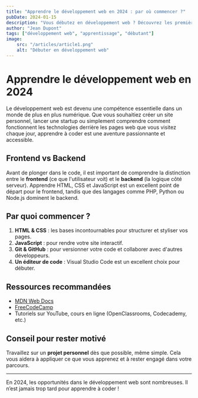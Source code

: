 ```yaml
---
title: "Apprendre le développement web en 2024 : par où commencer ?"
pubDate: 2024-01-15
description: "Vous débutez en développement web ? Découvrez les premières étapes essentielles pour bien apprendre et progresser rapidement."
author: "Jean Dupont"
tags: ["développement web", "apprentissage", "débutant"]
image: 
    src: "/articles/article1.png"
    alt: "Débuter en développement web"
---
```


# Apprendre le développement web en 2024

Le développement web est devenu une compétence essentielle dans un monde de plus en plus numérique. Que vous souhaitiez créer un site personnel, lancer une startup ou simplement comprendre comment fonctionnent les technologies derrière les pages web que vous visitez chaque jour, apprendre à coder est une aventure passionnante et accessible.

## Frontend vs Backend

Avant de plonger dans le code, il est important de comprendre la distinction entre le **frontend** (ce que l'utilisateur voit) et le **backend** (la logique côté serveur). Apprendre HTML, CSS et JavaScript est un excellent point de départ pour le frontend, tandis que des langages comme PHP, Python ou Node.js dominent le backend.

## Par quoi commencer ?

1. **HTML & CSS** : les bases incontournables pour structurer et styliser vos pages.
2. **JavaScript** : pour rendre votre site interactif.
3. **Git & GitHub** : pour versionner votre code et collaborer avec d'autres développeurs.
4. **Un éditeur de code** : Visual Studio Code est un excellent choix pour débuter.

## Ressources recommandées

- [MDN Web Docs](https://developer.mozilla.org/fr/)
- [FreeCodeCamp](https://www.freecodecamp.org/)
- Tutoriels sur YouTube, cours en ligne (OpenClassrooms, Codecademy, etc.)

## Conseil pour rester motivé

Travaillez sur un **projet personnel** dès que possible, même simple. Cela vous aidera à appliquer ce que vous apprenez et à rester engagé dans votre parcours.

---

En 2024, les opportunités dans le développement web sont nombreuses. Il n’est jamais trop tard pour apprendre à coder !

